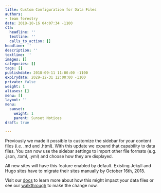 ```yaml
---
title: Custom Configuration for Data Files
authors:
- team forestry
date: 2018-10-16 04:07:34 -1100
cta:
  headline: ''
  textline: ''
  calls_to_action: []
headline: ''
description: ''
textline: ''
images: []
categories: []
tags: []
publishdate: 2018-09-11 11:00:00 -1100
expirydate: 2029-12-31 12:00:00 -1100
private: false
weight: 1
aliases: []
menu: []
layout: ''
menu:
  sunset:
    weight: 1
    parent: Sunset Notices
draft: true

---
```

Previously we made it possible to customize the sidebar for your content files (i.e. .md and .html). With this update we expand that capability to data files. You can now use the sidebar settings to import other file formats (e.g. .json, .toml, .yml) and choose how they are displayed.

All new sites will have this feature enabled by default. Existing Jekyll and Hugo sites have to migrate their sites manually by October 16th, 2018.

Visit our [docs](/docs/editing/data-files#existing-jekyll-hugo-projects) to learn more about how this might impact your data files or see our [walkthrough](/blog/custom-configuration-for-data-files/) to make the change now.